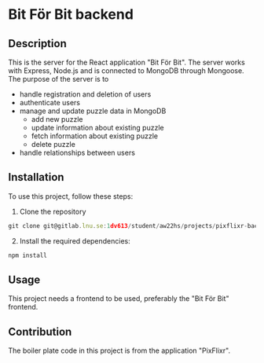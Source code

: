 # Bit För Bit backend

## Description
This is the server for the React application "Bit För Bit". The server works with Express, Node.js and is connected to MongoDB through Mongoose. The purpose of the server is to
- handle registration and deletion of users
- authenticate users
- manage and update puzzle data in MongoDB
  - add new puzzle
  - update information about existing puzzle
  - fetch information about existing puzzle
  - delete puzzle
- handle relationships between users

## Installation
To use this project, follow these steps:

1. Clone the repository
```javascript
git clone git@gitlab.lnu.se:1dv613/student/aw22hs/projects/pixflixr-backend.git
```
2. Install the required dependencies: 
```javascript
npm install
```  

## Usage
This project needs a frontend to be used, preferably the "Bit För Bit" frontend.

## Contribution
The boiler plate code in this project is from the application "PixFlixr". 